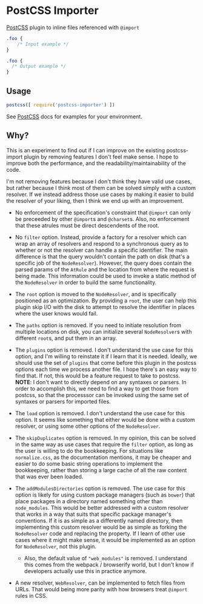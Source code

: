 # PostCSS Importer

[PostCSS] plugin to inline files referenced with `@import`

[PostCSS]: https://github.com/postcss/postcss
[ci-img]:  https://travis-ci.org/aoberoi/postcss-importer.svg
[ci]:      https://travis-ci.org/aoberoi/postcss-importer

```css
.foo {
    /* Input example */
}
```

```css
.foo {
  /* Output example */
}
```

## Usage

```js
postcss([ require('postcss-importer') ])
```

See [PostCSS] docs for examples for your environment.

## Why?

This is an experiment to find out if I can improve on the existing postcss-import plugin by removing features I don't
feel make sense. I hope to improve both the performance, and the readability/maintainability of the code.

I'm not removing features because I don't think they have valid use cases, but rather because I think most of them can
be solved simply with a custom resolver. If we instead address those use cases by making it easier to build the resolver
of your liking, then I think we end up with an improvement.

*  No enforcement of the specification's constraint that `@import` can only be preceeded by other `@import`s and
   `@charset`s. Also, no enforcement that these atrules must be direct descendents of the root.

*  No `filter` option. Instead, provide a factory for a resolver which can wrap an array of resolvers and respond to a
   synchronous query as to whether or not the resolver can handle a specific identifier. The main difference is that
   the query wouldn't contain the path on disk (that's a specific job of the `NodeResolver`). However, the query does
   contain the parsed params of the `AtRule` and the location from where the request is being made. This information
   could be used to invoke a static method of the `NodeResolver` in order to build the same functionality.

*  The `root` option is moved to the `NodeResolver`, and is specifically positioned as an optimization. By providing a
   `root`, the user can help this plugin skip I/O with the disk to attempt to resolve the identifier in places where the
   user knows would fail.

*  The `paths` option is removed. If you need to initiate resolution from multiple locations on disk, you can initialize
   several `NodeResolver`s with different `root`s, and put them in an array.

*  The `plugins` option is removed. I don't understand the use case for this option, and I'm willing to reinstate it if
   I learn that it is needed. Ideally, we should use the set of `plugins` that come before this plugin in the postcss
   options each time we process another file. I hope there's an easy way to find that. If not, this would be a feature
   request to take to postcss. **NOTE**: I don't want to directly depend on any syntaxes or parsers. In order to
   accomplish this, we need to find a way to get those from postcss, so that the processsor can be invoked using
   the same set of syntaxes or parsers for imported files.

*  The `load` option is removed. I don't understand the use case for this option. It seems like something that either
   would be done with a custom resolver, or using some other options of the `NodeResolver`.

*  The `skipDuplicates` option is removed. In my opinion, this can be solved in the same way as use cases that require
   the `filter` option, as long as the user is willing to do the bookkeeping. For situations like `normalize.css`, as
   the documentation mentions, it may be cheaper and easier to do some basic string operations to implement the
   bookkeeping, rather than storing a large cache of all the raw content that was ever been loaded.

*  The `addModulesDirectories` option is removed. The use case for this option is likely for using custom package
   managers (such as `bower`) that place packages in a directory named something other than `node_modules`. This would
   be better addressed with a custom resolver that works in a way that suits that specific package manager's
   conventions. If it is as simple as a differently named directory, then implementing this custom resolver would be
   as simple as forking the `NodeResolver` code and replacing the property. If I learn of other use cases where it
   might make sense, it would be implemented as an option for `NodeResolver`, not this plugin.

   *  Also, the default value of `"web_modules"` is removed. I understand this comes from the webpack / browserify
      world, but I don't know if developers actually use this in practice anymore.

*  A new resolver, `WebResolver`, can be implemented to fetch files from URLs. That would being more parity with how
   browsers treat `@import` rules in CSS.
